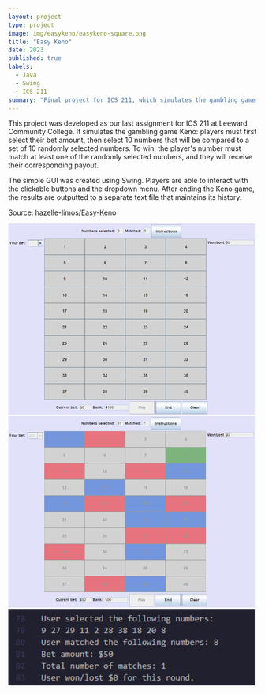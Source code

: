 ```yaml
---
layout: project
type: project
image: img/easykeno/easykeno-square.png
title: "Easy Keno"
date: 2023
published: true
labels:
  - Java
  - Swing
  - ICS 211
summary: "Final project for ICS 211, which simulates the gambling game Keno."
---
```


This project was developed as our last assignment for ICS 211 at Leeward Community College. It simulates the gambling game Keno: players must first select their bet amount, then select 10 numbers that will be compared to a set of 10 randomly selected numbers. To win, the player's number must match at least one of the randomly selected numbers, and they will receive their corresponding payout.

The simple GUI was created using Swing. Players are able to interact with the clickable buttons and the dropdown menu. After ending the Keno game, the results are outputted to a separate text file that maintains its history.

Source: <a href="https://github.com/hazelle-limos/Easy-Keno"><i class="large github icon "></i>hazelle-limos/Easy-Keno</a>

<div class="text-center p-4">
  <img width="500px" 
       src="../img/easykeno/easykeno-image-1.png" 
       class="img-thumbnail" >
  <img width="500px" 
       src="../img/easykeno/easykeno-image-2.png" 
       class="img-thumbnail" >
  <img width="500px" 
       src="../img/easykeno/easykeno-image-3.png" 
       class="img-thumbnail" >
</div>
